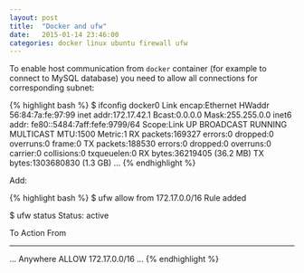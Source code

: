 ```yaml
---
layout: post
title:  "Docker and ufw"
date:   2015-01-14 23:46:00
categories: docker linux ubuntu firewall ufw
---
```


To enable host communication from `docker` container (for example to connect to MySQL database) you need to allow all connections for corresponding subnet:

{% highlight bash %}
$ ifconfig
docker0   Link encap:Ethernet  HWaddr 56:84:7a:fe:97:99
          inet addr:172.17.42.1  Bcast:0.0.0.0  Mask:255.255.0.0
          inet6 addr: fe80::5484:7aff:fefe:9799/64 Scope:Link
          UP BROADCAST RUNNING MULTICAST  MTU:1500  Metric:1
          RX packets:169327 errors:0 dropped:0 overruns:0 frame:0
          TX packets:188530 errors:0 dropped:0 overruns:0 carrier:0
          collisions:0 txqueuelen:0
          RX bytes:36219405 (36.2 MB)  TX bytes:1303680830 (1.3 GB)
...
{% endhighlight %}

Add:

{% highlight bash %}
$ ufw allow from 172.17.0.0/16
Rule added

$ ufw status
Status: active

To                         Action      From
--                         ------      ----
...
Anywhere                   ALLOW       172.17.0.0/16
...
{% endhighlight %}